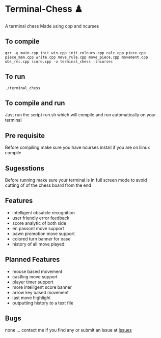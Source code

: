 <!--  Noman Mustafa Mehar
      Section : SE-Q 2021
      PF   PROJECT   2021
      ROll No : 21I -1235  -->

# Terminal-Chess :chess_pawn:

A terminal chess
Made using cpp and ncurses

## To compile 

`g++ -g main.cpp init_win.cpp init_colours.cpp calc.cpp piece.cpp piece_man.cpp write.cpp move_rule.cpp move_piece.cpp movement.cpp obs_rec.cpp score.cpp -o terminal_chess -lncurses`

## To run

`./terminal_chess`

## To compile and run 

Just run the script run.sh which will compile and run automatically on your terminal

## Pre requisite 

Before compiling make sure you have ncurses install if you are on liinux compile 

## Sugesstions

Before running make sure your terminal is in full screen mode to avoid cutting of of the chess board from the end

## Features

- intelligent obsatcle recognition
- user friendly error feedback
- score analytic of both side
- en passont move support
- pawn promotion move support
- colored turn banner for ease
- history of all move played

## Planned Features

- mouse based movement
- castling move support
- player timer support
- more intelligent score banner
- arrow key based movement
- last move highlight
- outputting history to a text file

## Bugs 
 none ... contact me if you find any
 or submit an issue at [Issues](https://github.com/mnmustafa1109/terminal-chess/issues)
